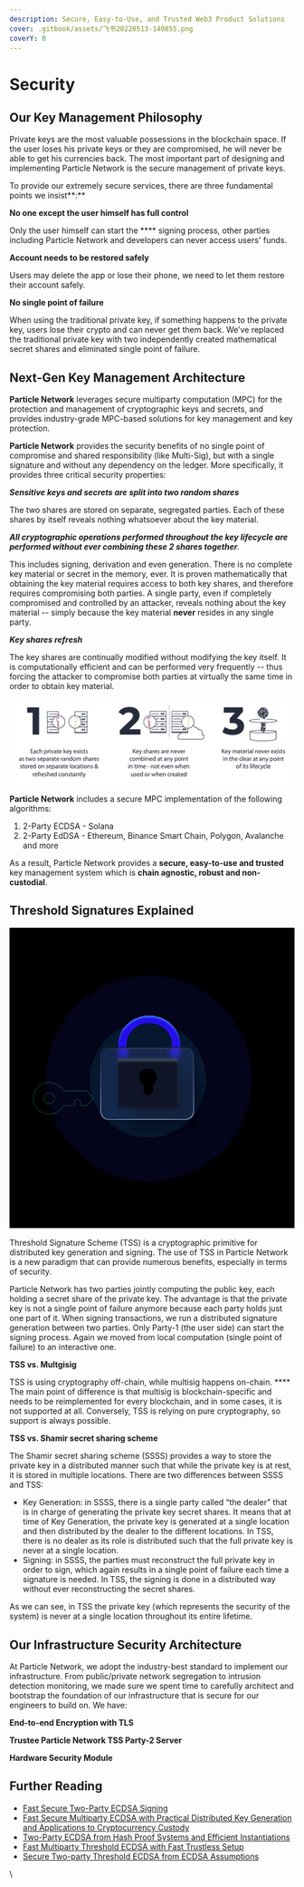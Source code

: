 ```yaml
---
description: Secure, Easy-to-Use, and Trusted Web3 Product Solutions
cover: .gitbook/assets/飞书20220513-140855.png
coverY: 0
---
```


# Security

## Our Key Management Philosophy

Private keys are the most valuable possessions in the blockchain space. If the user loses his private keys or they are compromised, he will never be able to get his currencies back. The most important part of designing and implementing Particle Network is the secure management of private keys.

To provide our extremely secure services, there are three fundamental points we insist**:**

**No one except the user himself has full control**

Only the user himself can start the **** signing process, other parties including Particle Network and developers can never access users' funds.

**Account needs to be restored safely**

Users may delete the app or lose their phone, we need to let them restore their account safely.

**No single point of failure**

When using the traditional private key, if something happens to the private key, users lose their crypto and can never get them back. We’ve replaced the traditional private key with two independently created mathematical secret shares and eliminated single point of failure.

## Next-Gen Key Management Architecture

**Particle Network** leverages secure multiparty computation (MPC) for the protection and management of cryptographic keys and secrets, and provides industry-grade MPC-based solutions for key management and key protection.

**Particle Network** provides the security benefits of no single point of compromise and shared responsibility (like Multi-Sig), but with a single signature and without any dependency on the ledger. More specifically, it provides three critical security properties:

_**Sensitive keys and secrets are split into two random shares**_

The two shares are stored on separate, segregated parties. Each of these shares by itself reveals nothing whatsoever about the key material.

_**All cryptographic operations performed throughout the key lifecycle are performed without ever combining these 2 shares together**._

This includes signing, derivation and even generation. There is no complete key material or secret in the memory, ever. It is proven mathematically that obtaining the key material requires access to both key shares, and therefore requires compromising both parties. A single party, even if completely compromised and controlled by an attacker, reveals nothing about the key material -- simply because the key material **never** resides in any single party.

_**Key shares refresh**_

The key shares are continually modified without modifying the key itself. It is computationally efficient and can be performed very frequently -- thus forcing the attacker to compromise both parties at virtually the same time in order to obtain key material.

![Next-Gen Key Management System](.gitbook/assets/os-key-shares.png)

**Particle Network** includes a secure MPC implementation of the following algorithms:

1. 2-Party ECDSA - Solana
2. 2-Party EdDSA - Ethereum, Binance Smart Chain, Polygon, Avalanche and more

As a result, Particle Network provides a **secure, easy-to-use and trusted** key management system which is **chain agnostic, robust and non-custodial**.

## Threshold Signatures Explained

![Particle Network TSS](.gitbook/assets/ezgif.com-gif-maker.gif)

Threshold Signature Scheme (TSS) is a cryptographic primitive for distributed key generation and signing. The use of TSS in Particle Network is a new paradigm that can provide numerous benefits, especially in terms of security.

Particle Network has two parties jointly computing the public key, each holding a secret share of the private key. The advantage is that the private key is not a single point of failure anymore because each party holds just one part of it. When signing transactions, we run a distributed signature generation between two parties. Only Party-1 (the user side) can start the signing process. Again we moved from local computation (single point of failure) to an interactive one.

**TSS vs. Multgisig**

TSS is using cryptography off-chain, while multisig happens on-chain. **** The main point of difference is that multisig is blockchain-specific and needs to be reimplemented for every blockchain, and in some cases, it is not supported at all. Conversely, TSS is relying on pure cryptography, so support is always possible.

**TSS vs. Shamir secret sharing scheme**

The Shamir secret sharing scheme (SSSS) provides a way to store the private key in a distributed manner such that while the private key is at rest, it is stored in multiple locations. There are two differences between SSSS and TSS:

* Key Generation: in SSSS, there is a single party called “the dealer” that is in charge of generating the private key secret shares. It means that at time of Key Generation, the private key is generated at a single location and then distributed by the dealer to the different locations. In TSS, there is no dealer as its role is distributed such that the full private key is never at a single location.
* Signing: in SSSS, the parties must reconstruct the full private key in order to sign, which again results in a single point of failure each time a signature is needed. In TSS, the signing is done in a distributed way without ever reconstructing the secret shares.

As we can see, in TSS the private key (which represents the security of the system) is never at a single location throughout its entire lifetime.

## Our Infrastructure Security Architecture

At Particle Network, we adopt the industry-best standard to implement our infrastructure. From public/private network segregation to intrusion detection monitoring, we made sure we spent time to carefully architect and bootstrap the foundation of our infrastructure that is secure for our engineers to build on. We have:

**End-to-end Encryption with TLS**

**Trustee Particle Network TSS Party-2 Server**

**Hardware Security Module**

## Further Reading

* [Fast Secure Two-Party ECDSA Signing](https://eprint.iacr.org/2017/552)
* [Fast Secure Multiparty ECDSA with Practical Distributed Key Generation and Applications to Cryptocurrency Custody](https://eprint.iacr.org/2018/987.pdf)
* [Two-Party ECDSA from Hash Proof Systems and Efficient Instantiations](https://eprint.iacr.org/2019/503.pdf)
* [Fast Multiparty Threshold ECDSA with Fast Trustless Setup](https://eprint.iacr.org/2019/114.pdf)
* [Secure Two-party Threshold ECDSA from ECDSA Assumptions](https://eprint.iacr.org/2018/499.pdf)

\
